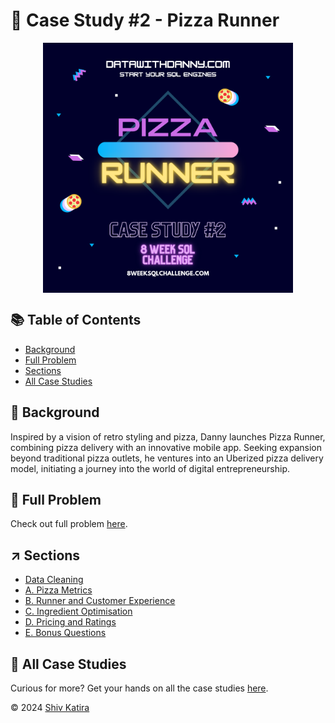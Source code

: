 # 🍕 Case Study #2 - Pizza Runner
<p align="center">
<img src="../img/2.png" align="center" width="400" height="400" >

## 📚 Table of Contents
* [Background](#-background)
* [Full Problem](#-full-problem)
* [Sections](#-sections)
* [All Case Studies](#-all-case-studies)

## 📌 Background

Inspired by a vision of retro styling and pizza, Danny launches Pizza Runner, combining pizza delivery with an innovative mobile app. Seeking expansion beyond traditional pizza outlets, he ventures into an Uberized pizza delivery model, initiating a journey into the world of digital entrepreneurship.

## 🧩 Full Problem

Check out full problem [here](https://8weeksqlchallenge.com/case-study-2/).

## ↗️ Sections

- [Data Cleaning](Data%20Cleaning/README.md)
- [A. Pizza Metrics](A%20-%20Pizza%20Metrics/README.md)
- [B. Runner and Customer Experience](B%20-%20Runner%20and%20Customer%20Experience/README.md)
- [C. Ingredient Optimisation](C%20-%20Ingredient%20Optimisation/README.md)
- [D. Pricing and Ratings](D%20-%20Pricing%20and%20Ratings/README.md)
- [E. Bonus Questions](E%20-%20Bonus%20Questions/README.md)

## 🏡 All Case Studies

Curious for more? Get your hands on all the case studies [here](../README.md).

© 2024 [Shiv Katira](https://github.com/shivkatira)